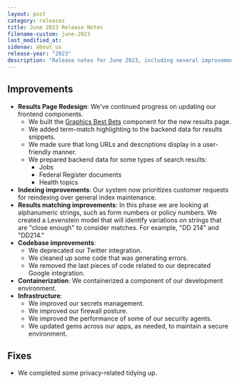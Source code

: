 ```yaml
---
layout: post
category: releases
title: June 2023 Release Notes
filename-custom: june-2023
last_modified_at: 
sidenav: about_us
release-year: "2023"
description: "Release notes for June 2023, including several improvements and one fix."
---
```

## Improvements

* **Results Page Redesign**: We've continued progress on updating our frontend components.
  * We built the [Graphics Best Bets](https://search.gov/admin-center/content/best-bets.html#best-bets-graphics) component for the new results page.
  * We added term-match highlighting to the backend data for results snippets.
  * We made sure that long URLs and descriptions display in a user-friendly manner.
  * We prepared backend data for some types of search results:
    * Jobs 
    * Federal Register documents
    * Health topics
* **Indexing improvements**: Our system now prioritizes customer requests for reindexing over general index maintenance.
* **Results matching improvements**: In this phase we are looking at alphanumeric strings, such as form numbers or policy numbers. We created a Levenstein model that will identify variations on strings that are "close enough" to consider matches. For example, "DD 214" and "DD214."
* **Codebase improvements**: 
  * We deprecated our Twitter integration.
  * We cleaned up some code that was generating errors.
  * We removed the last pieces of code related to our deprecated Google integration.
* **Containerization**: We containerized a component of our development environment.
* **Infrastructure**: 
  * We improved our secrets management.
  * We improved our firewall posture.
  * We improved the performance of some of our security agents.
  * We updated gems across our apps, as needed, to maintain a secure environment.

## Fixes

* We completed some privacy-related tidying up.
